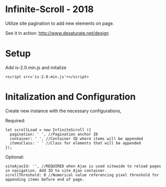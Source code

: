 # Infinite-Scroll - 2018
Utilize site pagination to add new elements on page.

See it in action: http://www.desaturate.net/design

# Setup
Add is-2.0.min.js and initalize
```
<script src='is-2.0.min.js'></script>
```

# Initalization and Configuration
Create new instance with the necessary configurations,


Required:

    let scrollLoad = new InfiniteScroll ({
      pagination: ' ', //Pagination anchor ID
      container: ' ', //Container ID where items will be appended
      itemsClass: ' ' //Class for elements that will be appended
    });
    
Optional:

    siteAjaxId: '', //REQUIRED when Ajax is used sitewide to reload pages in navigation. Add ID to site Ajax container.
    scrollThreshold: 0 //Numerical value referencing pixel threshold for appending items before end of page.
